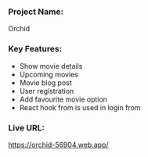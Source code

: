 ### Project Name:
Orchid


### Key Features:
- Show movie details
- Upcoming movies
- Movie blog post
- User registration
- Add favourite movie option
- React hook from is used in login from

### Live URL:
https://orchid-56904.web.app/